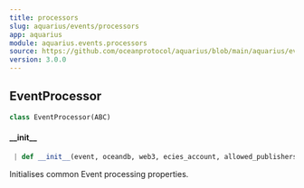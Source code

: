 ```yaml
---
title: processors
slug: aquarius/events/processors
app: aquarius
module: aquarius.events.processors
source: https://github.com/oceanprotocol/aquarius/blob/main/aquarius/events/processors.py
version: 3.0.0
---
```

## EventProcessor

```python
class EventProcessor(ABC)
```

#### \_\_init\_\_

```python
 | def __init__(event, oceandb, web3, ecies_account, allowed_publishers, purgatory, chain_id)
```

Initialises common Event processing properties.

